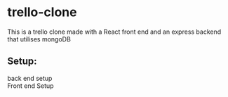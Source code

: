 # trello-clone
This is a trello clone made with a React front end and an express backend that utilises mongoDB 

<h2>Setup:</h2>
back end setup</br>
Front end Setup</br>
